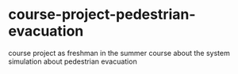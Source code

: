 # course-project-pedestrian-evacuation
course project as freshman in the summer course about the system simulation about pedestrian evacuation
